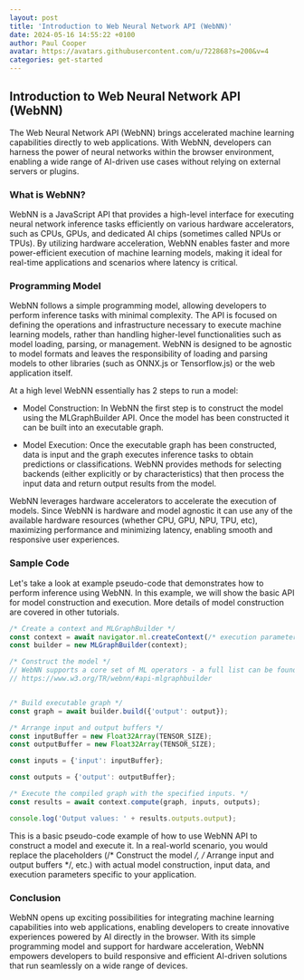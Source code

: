 ```yaml
---
layout: post
title: 'Introduction to Web Neural Network API (WebNN)'
date: 2024-05-16 14:55:22 +0100
author: Paul Cooper
avatar: https://avatars.githubusercontent.com/u/722868?s=200&v=4
categories: get-started
---
```


## Introduction to Web Neural Network API (WebNN)

The Web Neural Network API (WebNN) brings accelerated machine learning capabilities directly to web applications. With WebNN, developers can harness the power of neural networks within the browser environment, enabling a wide range of AI-driven use cases without relying on external servers or plugins.

### What is WebNN?

WebNN is a JavaScript API that provides a high-level interface for executing neural network inference tasks efficiently on various hardware accelerators, such as CPUs, GPUs, and dedicated AI chips (sometimes called NPUs or TPUs). By utilizing hardware acceleration, WebNN enables faster and more power-efficient execution of machine learning models, making it ideal for real-time applications and scenarios where latency is critical.

### Programming Model

WebNN follows a simple programming model, allowing developers to perform inference tasks with minimal complexity. The API is focused on defining the operations and infrastructure necessary to execute machine learning models, rather than handling higher-level functionalities such as model loading, parsing, or management. WebNN is designed to be agnostic to model formats and leaves the responsibility of loading and parsing models to other libraries (such as ONNX.js or Tensorflow.js) or the web application itself.

At a high level WebNN essentially has 2 steps to run a model:

* Model Construction: In WebNN the first step is to construct the model using the MLGraphBuilder API. Once the model has been constructed it can be built into an executable graph. 

* Model Execution: Once the executable graph has been constructed, data is input and the graph executes inference tasks to obtain predictions or classifications. WebNN provides methods for selecting backends (either explicitly or by characteristics) that then process the input data and return output results from the model.

WebNN leverages hardware accelerators to accelerate the execution of models. Since WebNN is hardware and model agnostic it can use any of the available hardware resources (whether CPU, GPU, NPU, TPU, etc), maximizing performance and minimizing latency, enabling smooth and responsive user experiences.

### Sample Code

Let's take a look at example pseudo-code that demonstrates how to perform inference using WebNN. In this example, we will show the basic API for model construction and execution. More details of model construction are covered in other tutorials.

```js
/* Create a context and MLGraphBuilder */
const context = await navigator.ml.createContext(/* execution parameters */);
const builder = new MLGraphBuilder(context);

/* Construct the model */
// WebNN supports a core set of ML operators - a full list can be found at 
// https://www.w3.org/TR/webnn/#api-mlgraphbuilder


/* Build executable graph */
const graph = await builder.build({'output': output});

/* Arrange input and output buffers */
const inputBuffer = new Float32Array(TENSOR_SIZE);
const outputBuffer = new Float32Array(TENSOR_SIZE);

const inputs = {'input': inputBuffer};

const outputs = {'output': outputBuffer};

/* Execute the compiled graph with the specified inputs. */
const results = await context.compute(graph, inputs, outputs);

console.log('Output values: ' + results.outputs.output);
```

This is a basic pseudo-code example of how to use WebNN API to construct a model and execute it. In a real-world scenario, you would replace the placeholders (/* Construct the model */, /* Arrange input and output buffers */, etc.) with actual model construction, input data, and execution parameters specific to your application. 

### Conclusion

WebNN opens up exciting possibilities for integrating machine learning capabilities into web applications, enabling developers to create innovative experiences powered by AI directly in the browser. With its simple programming model and support for hardware acceleration, WebNN empowers developers to build responsive and efficient AI-driven solutions that run seamlessly on a wide range of devices. 
